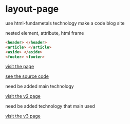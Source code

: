 # layout-page
use html-fundametals technology make a code blog site

nested element, attribute, html frame

``` html
<header> </header>
<article> </article>
<aside> </aside>
<footer> <footer>
```
[visit the page](https://lazyykurt.github.io/htmlpage/)

[see the source code](https://github.com/lazyykurt/htmlpage)

need be added main technology

[visit the v2 page](https://lazyykurt.github.io/csspage/)

need be added technology that main used

[visit the v3 page](https://lazyykurt.github.io/layout-page/)
